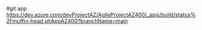 #git app
https://dev.azure.com/devProjectAZ/AgileProjectAZ400/_apis/build/status%2Fmuffin-head.gitAppAZ400?branchName=main
